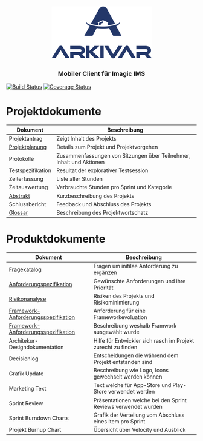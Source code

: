 <h1 align="center">
  <img src="docs/images/full_logo_blue.png" alt="Arkivar">
</h1>
<h3 align="center">Mobiler Client für Imagic IMS</h4>

[![Build Status](https://travis-ci.org/IMSmobile/app.svg?branch=master)](https://travis-ci.org/IMSmobile/app)
[![Coverage Status](https://coveralls.io/repos/github/IMSmobile/app/badge.svg)](https://coveralls.io/github/IMSmobile/app)


# Projektdokumente

| Dokument          | Beschreibung                                                         |
|-------------------|----------------------------------------------------------------------|
| Projektantrag     | Zeigt Inhalt des Projekts                                            |
| [Projektplanung](docs/projektplan.md)    | Details zum Projekt und Projektvorgehen                              |
| Protokolle        | Zusammenfassungen von Sitzungen über Teilnehmer, Inhalt und Aktionen |
| Testspezifikation | Resultat der explorativer Testsession                                |
| Zeiterfassung     | Liste aller Stunden                                                  |
| Zeitauswertung    | Verbrauchte Stunden pro Sprint und Kategorie                         |
| [Abstrakt](docs/abstract.md)          | Kurzbeschreibung des Projekts                                        |
| Schlussbericht    | Feedback und Abschluss des Projekts                                  |
| [Glossar](docs/glossary.md)           | Beschreibung des Projektwortschatz                                   |

# Produktdokumente

| Dokument                            | Beschreibung                                                  |
|-------------------------------------|---------------------------------------------------------------|
| [Fragekatalog](docs/questions.md)                        | Fragen um initilae Anforderung zu ergänzen                    |
| [Anforderungspezifikation](docs/spec.md)            | Gewünschte Anforderungen und ihre Priorität                   |
| [Risikonanalyse](docs/risikoanalyse.md)                      | Risiken des Projekts und Risikominimierung                    |
| [Framework-Anforderungsspezifikation](docs/frameworkanforderungen.md) | Anforderung für eine Frameworkevoluation                      |
| [Framework-Anforderungsspezifikation](docs/frameworkanforderungen.md)              | Beschreibung weshalb Framwork ausgewählt wurde                |
| Architekur-Designdokumentation      | Hilfe für Entwickler sich rasch im Projekt zurecht zu finden  |
| Decisionlog                         | Entscheidungen die während dem Projekt entstanden sind        |
| Grafik Update                       | Beschreibung wie Logo, Icons gewechselt werden können         |
| Marketing Text                      | Text welche für App-Store und Play-Store verwendet werden     |
| Sprint Review                       | Präsentationen welche bei den Sprint Reviews verwendet wurden |
| Sprint Burndown Charts              | Grafik der Verteilung vom Abschluss eines Item pro Sprint     |
| Projekt Burnup Chart                | Übersicht über Velocity und Ausblick                          |

